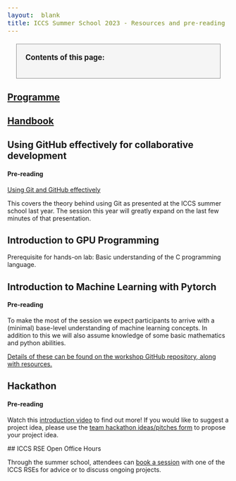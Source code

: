 ```yaml
---
layout:  blank
title: ICCS Summer School 2023 - Resources and pre-reading
---
```


<style>
.contents {
border: solid 1px;
border-color: rgb(140,140,140);
background: rgb(245,245,245);
padding:20px;
margin:20px;
margin-right: calv(35vw - 20px);
}
div {
  font-size:12.5pt;
  text-align:justify;
}

</style>


<div class="contents">
<b>Contents of this page:</b>
<ul id="contents">
</ul>
</div>

## [Programme](https://iccs.cam.ac.uk/system/files/iccs_summer_school_2023_programme.pdf)

## [Handbook](https://iccs.cam.ac.uk/system/files/participant_handbook_online_version_05-07-2023.pdf)

## Using GitHub effectively for collaborative development

#### Pre-reading

[Using Git and GitHub effectively](https://www.youtube.com/watch?v=ZrwzK4CnJ3Q)

This covers the theory behind using Git as presented at the ICCS
summer school last year. The session this year will greatly expand on
the last few minutes of that presentation.

## Introduction to GPU Programming

Prerequisite for hands-on lab: Basic understanding of the C programming
language.

## Introduction to Machine Learning with Pytorch

#### Pre-reading

To make the most of the session we expect participants to arrive with a
(minimal) base-level understanding of machine learning concepts. In
addition to this we will also assume knowledge of some basic mathematics
and python abilities.

[Details of these can be found on the workshop GitHub repository, along
with resources.](https://github.com/Cambridge-ICCS/ml-training-material)

## Hackathon

#### Pre-reading

Watch this [introduction
video](https://www.youtube.com/watch?v=RAKttoCPXws) to find out more!
If you would like to suggest a project idea, please use the [team
hackathon ideas/pitches form](https://docs.google.com/forms/d/e/1FAIpQLSe-OU8L8i6UXvFmfFXVCzFa71meOMYG-OuM_EwQgGVL0WELGQ/viewform?usp=sf_link) to propose your project idea.

## ICCS RSE Open Office Hours

Through the summer school, attendees can [book a session](https://docs.google.com/spreadsheets/d/1WKZxp3nqpXrIRMRkfFzc71sos-UD-Uy1zeab0c1p7Xc/edit?usp=sharing) with one of the ICCS RSEs
for advice or to discuss ongoing projects.

 <script>
function convert(t) {
 return t.split(" ").map(function (x) { return x.toLowerCase(); }).join("-");
}

var contents = document.getElementById("contents");
var sections = document.getElementsByTagName("h2");
for(var i = 0; i < sections.length; i++) {
   let item = sections[i];
   let link = document.createElement("a");
   let li = document.createElement("li");
   link.href="#"+convert(item.innerHTML);
   link.innerHTML = item.innerHTML;
   li.appendChild(link);
   contents.appendChild(li);
}
</script>
